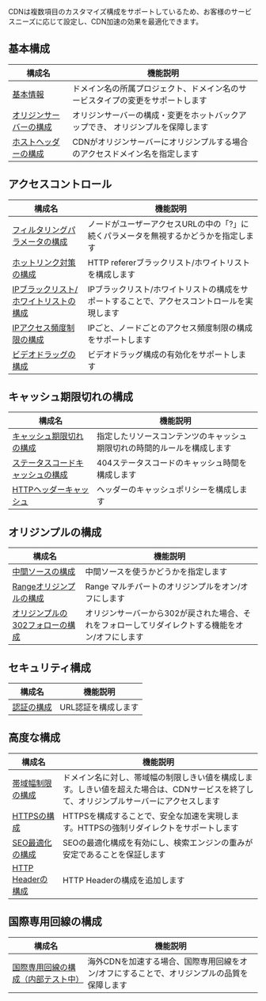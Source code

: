 CDNは複数項目のカスタマイズ構成をサポートしているため、お客様のサービスニーズに応じて設定し、CDN加速の効果を最適化できます。

## 基本構成
| 構成名                                    | 機能説明                |
| ---------------------------------------- | ------------------- |
| [基本情報](https://cloud.tencent.com/doc/product/228/7864) | ドメイン名の所属プロジェクト、ドメイン名のサービスタイプの変更をサポートします|
| [オリジンサーバーの構成](https://cloud.tencent.com/doc/product/228/6289) | オリジンサーバーの構成・変更をホットバックアップでき、 オリジンプルを保障します |
| [ホストヘッダーの構成](https://cloud.tencent.com/doc/product/228/6293) | CDNがオリジンサーバーにオリジンプルする場合のアクセスドメイン名を指定します  |

## アクセスコントロール
| 構成名                                      | 機能説明                      |
| ---------------------------------------- | ------------------------- |
| [フィルタリングパラメータの構成](https://cloud.tencent.com/doc/product/228/6291) | ノードがユーザーアクセスURLの中の「?」に続くパラメータを無視するかどうかを指定します |
| [ホットリンク対策の構成](https://cloud.tencent.com/doc/product/228/6292) | HTTP refererブラックリスト/ホワイトリストを構成します      |
| [IPブラックリスト/ホワイトリストの構成](https://cloud.tencent.com/doc/product/228/6298) | IPブラックリスト/ホワイトリストの構成をサポートすることで、アクセスコントロールを実現します     |
| [IPアクセス頻度制限の構成](https://cloud.tencent.com/doc/product/228/6420) | IPごと、ノードごとのアクセス頻度制限の構成をサポートします      |
| [ビデオドラッグの構成](https://cloud.tencent.com/doc/product/228/8111) |   ビデオドラッグ構成の有効化をサポートします              |


## キャッシュ期限切れの構成
| 構成名                                  | 機能説明              |
| ---------------------------------------- | ----------------- |
| [キャッシュ期限切れの構成](https://cloud.tencent.com/doc/product/228/6290) | 指定したリソースコンテンツのキャッシュ期限切れの時間的ルールを構成します |
| [ステータスコードキャッシュの構成](https://intl.cloud.tencent.com/document/product/228/6290) | 404ステータスコードのキャッシュ時間を構成します    |
| [HTTPヘッダーキャッシュ](https://intl.cloud.tencent.com/document/product/228/6290) | ヘッダーのキャッシュポリシーを構成します         |

## オリジンプルの構成
| 構成名                                    | 機能説明                |
| ---------------------------------------- | -------------------- |
|  [中間ソースの構成](https://cloud.tencent.com/doc/product/228/6294) | 中間ソースを使うかどうかを指定します          |
| [Rangeオリジンプルの構成](https://cloud.tencent.com/doc/product/228/7184) | Range マルチパートのオリジンプルをオン/オフにします    |
| [オリジンプルの302フォローの構成](https://cloud.tencent.com/doc/product/228/7183) | オリジンサーバーから302が戻された場合、それをフォローしてリダイレクトする機能をオン/オフにします |

## セキュリティ構成

| 構成名                                      | 機能説明                      |
| ---------------------------------------- | --------- |
| [認証の構成](https://cloud.tencent.com/document/product/228/33115) | URL認証を構成します |

## 高度な構成

| 構成名                                    | 機能説明                             |
| ---------------------------------------- | -------------------------------- |
| [帯域幅制限の構成](https://cloud.tencent.com/doc/product/228/7541) | ドメイン名に対し、帯域幅の制限しきい値を構成します。しきい値を超えた場合は、CDNサービスを終了して、オリジンプルサーバーにアクセスします |
| [HTTPSの構成](https://cloud.tencent.com/doc/product/228/6295) | HTTPSを構成することで、安全な加速を実現します。HTTPSの強制リダイレクトをサポートします   |
| [SEO最適化の構成](https://cloud.tencent.com/doc/product/228/6297) | SEOの最適化構成を有効にし、検索エンジンの重みが安定であることを保証します         |
| [HTTP Headerの構成](https://cloud.tencent.com/doc/product/228/6296) |HTTP Headerの構成を追加します                |

## 国際専用回線の構成
| 構成名                                      | 機能説明                      |
| ---------------------------------------- | --------------------------- |
| [国際専用回線の構成（内部テスト中）](https://cloud.tencent.com/doc/product/228/7854) | 海外CDNを加速する場合、国際専用回線をオン/オフにすることで、オリジンプルの品質を保障します |
